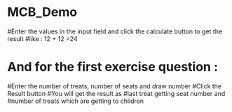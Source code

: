 # MCB_Demo

#Enter the values in the input field and click the calculate button to get the result
#like : 12 + 12 =24

# And for the first exercise question :
#Enter the number of treats, number of seats and draw number 
#Click the Result button 
#You will get the result as
#last treat getting seat number and
#number of treats which are getting to children
